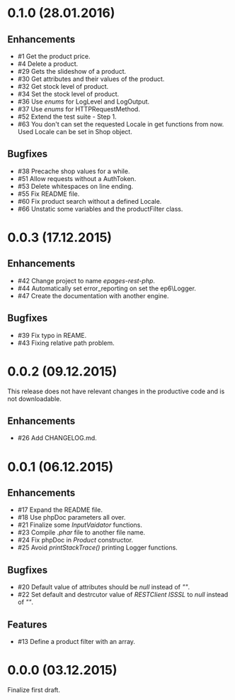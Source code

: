 # 0.1.0 (28.01.2016)

## Enhancements
- #1 Get the product price.
- #4 Delete a product.
- #29 Gets the slideshow of a product.
- #30 Get attributes and their values of the product.
- #32 Get stock level of product.
- #34 Set the stock level of product.
- #36 Use *enums* for LogLevel and LogOutput.
- #37 Use *enums* for HTTPRequestMethod.
- #52 Extend the test suite - Step 1.
- #63 You don't can set the requested Locale in get functions from now. Used Locale can be set in Shop object.

## Bugfixes
- #38 Precache shop values for a while.
- #51 Allow requests without a AuthToken.
- #53 Delete whitespaces on line ending.
- #55 Fix README file.
- #60 Fix product search without a defined Locale.
- #66 Unstatic some variables and the productFilter class.

# 0.0.3 (17.12.2015)

## Enhancements
- #42 Change project to name *epages-rest-php*.
- #44 Automatically set error_reporting on set the ep6\Logger.
- #47 Create the documentation with another engine.

## Bugfixes
- #39 Fix typo in REAME.
- #43 Fixing relative path problem.

# 0.0.2 (09.12.2015)

This release does not have relevant changes in the productive code and is not downloadable.

## Enhancements
- #26 Add CHANGELOG.md.

# 0.0.1 (06.12.2015)
## Enhancements
- #17 Expand the README file.
- #18 Use phpDoc parameters all over.
- #21 Finalize some *InputVaidator* functions.
- #23 Compile *.phar* file to another file name.
- #24 Fix phpDoc in *Product* constructor.
- #25 Avoid *printStackTrace()* printing Logger functions.

## Bugfixes
- #20 Default value of attributes should be *null* instead of *""*.
- #22 Set default and destrcutor value of *RESTClient* *ISSSL* to *null* instead of *""*.

## Features
- #13 Define a product filter with an array.

# 0.0.0 (03.12.2015)
Finalize first draft.
